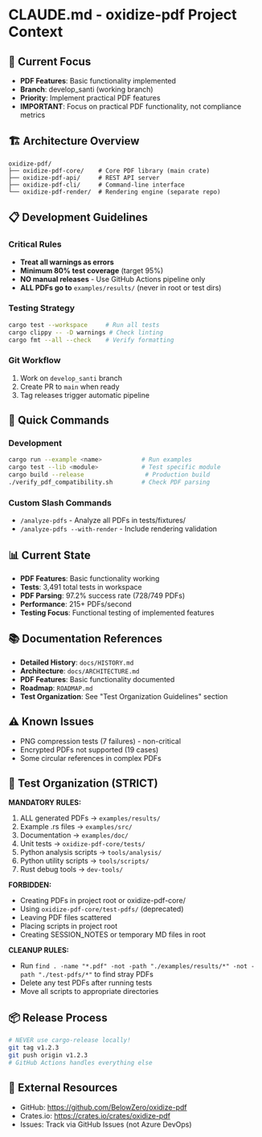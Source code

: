 # CLAUDE.md - oxidize-pdf Project Context

## 🎯 Current Focus
- **PDF Features**: Basic functionality implemented
- **Branch**: develop_santi (working branch)
- **Priority**: Implement practical PDF features
- **IMPORTANT**: Focus on practical PDF functionality, not compliance metrics

## 🏗️ Architecture Overview
```
oxidize-pdf/
├── oxidize-pdf-core/    # Core PDF library (main crate)
├── oxidize-pdf-api/     # REST API server
├── oxidize-pdf-cli/     # Command-line interface
└── oxidize-pdf-render/  # Rendering engine (separate repo)
```

## 📋 Development Guidelines

### Critical Rules
- **Treat all warnings as errors**
- **Minimum 80% test coverage** (target 95%)
- **NO manual releases** - Use GitHub Actions pipeline only
- **ALL PDFs go to** `examples/results/` (never in root or test dirs)

### Testing Strategy
```bash
cargo test --workspace     # Run all tests
cargo clippy -- -D warnings # Check linting
cargo fmt --all --check    # Verify formatting
```

### Git Workflow
1. Work on `develop_santi` branch
2. Create PR to `main` when ready
3. Tag releases trigger automatic pipeline

## 🚀 Quick Commands

### Development
```bash
cargo run --example <name>           # Run examples
cargo test --lib <module>            # Test specific module
cargo build --release                 # Production build
./verify_pdf_compatibility.sh        # Check PDF parsing
```

### Custom Slash Commands
- `/analyze-pdfs` - Analyze all PDFs in tests/fixtures/
- `/analyze-pdfs --with-render` - Include rendering validation

## 📊 Current State
- **PDF Features**: Basic functionality working
- **Tests**: 3,491 total tests in workspace
- **PDF Parsing**: 97.2% success rate (728/749 PDFs)
- **Performance**: 215+ PDFs/second
- **Testing Focus**: Functional testing of implemented features

## 📚 Documentation References
- **Detailed History**: `docs/HISTORY.md`
- **Architecture**: `docs/ARCHITECTURE.md` 
- **PDF Features**: Basic functionality documented
- **Roadmap**: `ROADMAP.md`
- **Test Organization**: See "Test Organization Guidelines" section

## ⚠️ Known Issues
- PNG compression tests (7 failures) - non-critical
- Encrypted PDFs not supported (19 cases)
- Some circular references in complex PDFs

## 🔧 Test Organization (STRICT)
**MANDATORY RULES:**
1. ALL generated PDFs → `examples/results/`
2. Example .rs files → `examples/src/`
3. Documentation → `examples/doc/`
4. Unit tests → `oxidize-pdf-core/tests/`
5. Python analysis scripts → `tools/analysis/`
6. Python utility scripts → `tools/scripts/`
7. Rust debug tools → `dev-tools/`

**FORBIDDEN:**
- Creating PDFs in project root or oxidize-pdf-core/
- Using `oxidize-pdf-core/test-pdfs/` (deprecated)
- Leaving PDF files scattered
- Placing scripts in project root
- Creating SESSION_NOTES or temporary MD files in root

**CLEANUP RULES:**
- Run `find . -name "*.pdf" -not -path "./examples/results/*" -not -path "./test-pdfs/*"` to find stray PDFs
- Delete any test PDFs after running tests
- Move all scripts to appropriate directories

## 📦 Release Process
```bash
# NEVER use cargo-release locally!
git tag v1.2.3
git push origin v1.2.3
# GitHub Actions handles everything else
```

## 🔗 External Resources
- GitHub: https://github.com/BelowZero/oxidize-pdf
- Crates.io: https://crates.io/crates/oxidize-pdf
- Issues: Track via GitHub Issues (not Azure DevOps)